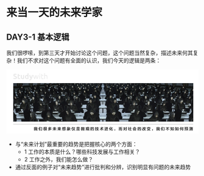 # 来当一天的未来学家

## DAY3-1 基本逻辑

我们很啰嗦，到第三天才开始讨论这个问题，这个问题当然复杂，描述未来何其复杂！我们不求对这个问题有全面的认识，我们今天的逻辑是两条：

![](/assets/17.jpg)

* 与“未来计划”最重要的趋势是把握核心的两个方面：
  * 1 工作的本质是什么？哪些科技发展与工作相关？
  * 2 工作之外，我们能怎么做？
* 通过反面的例子对“未来趋势”进行批判和分辨，识别明显有问题的未来趋势



